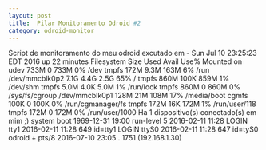 ```yaml
---
layout: post
title:  Pilar Monitoramento Odroid #2
category: odroid-monitor
---
```


Script de monitoramento do meu odroid excutado em - Sun Jul 10 23:25:23 EDT 2016
up 22 minutes
Filesystem      Size  Used Avail Use% Mounted on
udev            733M     0  733M   0% /dev
tmpfs           172M  9.3M  163M   6% /run
/dev/mmcblk0p2  7.1G  4.4G  2.5G  65% /
tmpfs           860M  100K  859M   1% /dev/shm
tmpfs           5.0M  4.0K  5.0M   1% /run/lock
tmpfs           860M     0  860M   0% /sys/fs/cgroup
/dev/mmcblk0p1  128M   21M  108M  17% /media/boot
cgmfs           100K     0  100K   0% /run/cgmanager/fs
tmpfs           172M   16K  172M   1% /run/user/118
tmpfs           172M     0  172M   0% /run/user/1000
Ha 1 dispositivo(s) conectado(s) em mim ;)
           system boot  1969-12-31 19:00
           run-level 5  2016-02-11 11:28
LOGIN      tty1         2016-02-11 11:28               649 id=tty1
LOGIN      ttyS0        2016-02-11 11:28               647 id=tyS0
odroid   + pts/8        2016-07-10 23:05   .          1751 (192.168.1.30)
